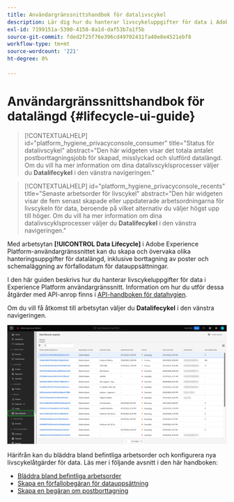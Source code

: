 ```yaml
---
title: Användargränssnittshandbok för datalivscykel
description: Lär dig hur du hanterar livscykeluppgifter för data i Adobe Experience Platform användargränssnitt.
exl-id: 7199151a-5390-4150-8a1d-daf53b7a1f5b
source-git-commit: fded2f25f76e396cd49702431fa40e8e4521ebf8
workflow-type: tm+mt
source-wordcount: '221'
ht-degree: 0%

---
```


# Användargränssnittshandbok för datalängd {#lifecycle-ui-guide}

>[!CONTEXTUALHELP]
>id="platform_hygiene_privacyconsole_consumer"
>title="Status för datalivscykel"
>abstract="Den här widgeten visar det totala antalet postborttagningsjobb för skapad, misslyckad och slutförd datalängd. Om du vill ha mer information om dina datalivscyklsprocesser väljer du **Datalifecykel** i den vänstra navigeringen."

>[!CONTEXTUALHELP]
>id="platform_hygiene_privacyconsole_recents"
>title="Senaste arbetsorder för livscykel"
>abstract="Den här widgeten visar de fem senast skapade eller uppdaterade arbetsordningarna för livscykeln för data, beroende på vilket alternativ du väljer högst upp till höger. Om du vill ha mer information om dina datalivscyklsprocesser väljer du **Datalifecykel** i den vänstra navigeringen."

Med arbetsytan **[!UICONTROL Data Lifecycle]** i Adobe Experience Platform-användargränssnittet kan du skapa och övervaka olika hanteringsuppgifter för datalängd, inklusive borttagning av poster och schemaläggning av förfallodatum för datauppsättningar.

I den här guiden beskrivs hur du hanterar livscykeluppgifter för data i Experience Platform användargränssnitt. Information om hur du utför dessa åtgärder med API-anrop finns i [API-handboken för datahygien](../api/overview.md).

Om du vill få åtkomst till arbetsytan väljer du **Datalifecykel** i den vänstra navigeringen.

![Arbetsytan [!UICONTROL Data Lifecycle] i Experience Platform-gränssnittet, med [!UICONTROL Data Lifecycle] markerat i den vänstra navigeringen.](../images/ui/overview/home.png)

Härifrån kan du bläddra bland befintliga arbetsorder och konfigurera nya livscykelåtgärder för data. Läs mer i följande avsnitt i den här handboken:

* [Bläddra bland befintliga arbetsorder](./browse.md)
* [Skapa en förfallobegäran för datauppsättning](./dataset-expiration.md)
* [Skapa en begäran om postborttagning](./record-delete.md)
